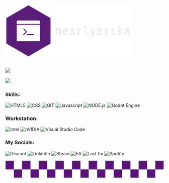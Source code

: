 <img src="nearly_logo.png" alt=my_logo width=400>
<br>
<br>

![](https://pride-badges.pony.workers.dev/static/v1?label=&&stripeWidth=20&stripeColors=5BCEFA,F5A9B8,FFFFFF,F5A9B8,5BCEFA)


![](https://github-readme-stats.vercel.app/api?username=nearlyerika&theme=dark)
### Skills:
![HTML5](https://img.shields.io/badge/HTML5-E34F26?style=for-the-badge&logo=html5&logoColor=white)
![CSS](https://img.shields.io/badge/CSS-239120?&style=for-the-badge&logo=css3&logoColor=white)
![GIT](https://img.shields.io/badge/GIT-E44C30?style=for-the-badge&logo=git&logoColor=white)
![Javascript](https://img.shields.io/badge/JavaScript-F7DF1E?style=for-the-badge&logo=javascript&logoColor=black)
![NODE.js](https://img.shields.io/badge/Node.js-43853D?style=for-the-badge&logo=node.js&logoColor=white)
![Godot Engine](https://img.shields.io/badge/GODOT-%23FFFFFF.svg?style=for-the-badge&logo=godot-engine)


### Workstation:
![Intel](https://img.shields.io/badge/Intel-Core_i7_11th-0071C5?style=for-the-badge&logo=intel&logoColor=white)
![nVIDIA](https://img.shields.io/badge/NVIDIA-RTX_3050-76B900?style=for-the-badge&logo=nvidia&logoColor=white)
![Visual Studio Code](https://img.shields.io/badge/Visual%20Studio%20Code-0078d7.svg?style=for-the-badge&logo=visual-studio-code&logoColor=white)

### My Socials:
![Discord](https://img.shields.io/badge/Discord-%235865F2.svg?style=for-the-badge&logo=discord&logoColor=white)
![LinkedIn](https://img.shields.io/badge/linkedin-%230077B5.svg?style=for-the-badge&logo=linkedin&logoColor=white)
![Steam](https://img.shields.io/badge/NEARLYERIKA-202020?style=for-the-badge&logo=steam&logoColor=white)
![EA](https://img.shields.io/badge/ea-%23000000.svg?style=for-the-badge&logo=ea&logoColor=white)
![Last.fm](https://img.shields.io/badge/last.fm-D51007?style=for-the-badge&logo=last.fm&logoColor=white)
![Spotify](https://img.shields.io/badge/Spotify-1ED760?style=for-the-badge&logo=spotify&logoColor=white)

<img src="cool_bar.png">